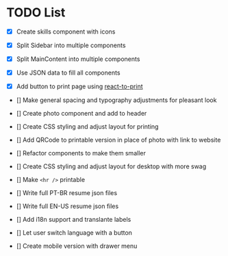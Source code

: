# TODO List
- [x] Create skills component with icons

- [x] Split Sidebar into multiple components

- [x] Split MainContent into multiple components

- [x] Use JSON data to fill all components

- [x] Add button to print page using [react-to-print](https://www.npmjs.com/package/react-to-print)

- [] Make general spacing and typography adjustments for pleasant look

- [] Create photo component and add to header

- [] Create CSS styling and adjust layout for printing

- [] Add QRCode to printable version in place of photo with link to website

- [] Refactor components to make them smaller

- [] Create CSS styling and adjust layout for desktop with more swag

- [] Make `<hr />` printable

- [] Write full PT-BR resume json files

- [] Write full EN-US resume json files

- [] Add i18n support and translante labels

- [] Let user switch language with a button

- [] Create mobile version with drawer menu
